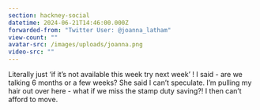 ```yaml
---
section: hackney-social
datetime: 2024-06-21T14:46:00.000Z
forwarded-from: "Twitter User: @joanna_latham"
view-count: ""
avatar-src: /images/uploads/joanna.png
video-src: ""
---
```

Literally just ‘if it’s not available this week try next week’ ! I said - are we talking 6 months or a few weeks? She said I can’t speculate. I’m pulling my hair out over here - what if we miss the stamp duty saving?! I then can’t afford to move.
